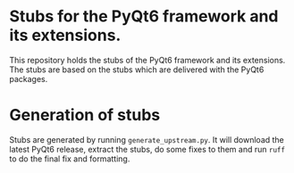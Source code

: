 # Stubs for the PyQt6 framework and its extensions.

This repository holds the stubs of the PyQt6 framework and its extensions. The stubs are based on the stubs
which are delivered with the PyQt6 packages.

# Generation of stubs

Stubs are generated by running `generate_upstream.py`. It will download the latest PyQt6 release, extract the stubs, do some fixes to them and run `ruff` to do the final fix and formatting.
